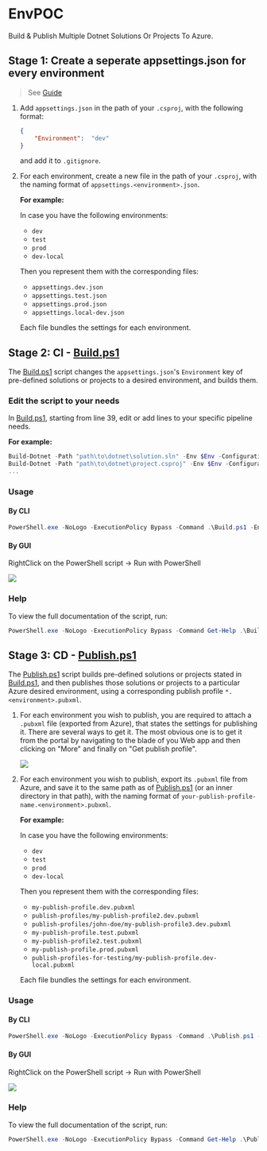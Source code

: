 # EnvPOC

Build & Publish Multiple Dotnet Solutions Or Projects To Azure.

## Stage 1: Create a seperate appsettings.json for every environment

> See [Guide](https://biswakalyan-das.medium.com/multiple-appsettings-json-in-net-core-without-using-an-environment-variable-d4161c4b56bc)

1. Add `appsettings.json` in the path of your `.csproj`, with the following format:

   ```json
   {
       "Environment":  "dev"
   }
   ```

   and add it to `.gitignore`.

1. For each environment, create a new file in the path of your `.csproj`, with the naming format of `appsettings.<environment>.json`.

   **For example:**

   In case you have the following environments:

   - `dev`
   - `test`
   - `prod`
   - `dev-local`

   Then you represent them with the corresponding files:

   - `appsettings.dev.json`
   - `appsettings.test.json`
   - `appsettings.prod.json`
   - `appsettings.local-dev.json`
   
   Each file bundles the settings for each environment.

## Stage 2: CI - [Build.ps1](/Build.ps1)

The [Build.ps1](/Build.ps1) script changes the `appsettings.json`'s `Environment` key of pre-defined solutions or projects to a desired environment, and builds them.

### Edit the script to your needs

In [Build.ps1](/Build.ps1), starting from line 39, edit or add lines to your specific pipeline needs.

**For example:**

```ps1
Build-Dotnet -Path "path\to\dotnet\solution.sln" -Env $Env -Configuration $Configuration
Build-Dotnet -Path "path\to\dotnet\project.csproj" -Env $Env -Configuration $Configuration
...
```

### Usage

#### By CLI

```ps1
PowerShell.exe -NoLogo -ExecutionPolicy Bypass -Command .\Build.ps1 -Env <String>
```

#### By GUI

RightClick on the PowerShell script -> Run with PowerShell

![](https://i.imgur.com/0sDaK0h.png)

### Help

To view the full documentation of the script, run:

```ps1
PowerShell.exe -NoLogo -ExecutionPolicy Bypass -Command Get-Help .\Build.ps1 -Full
```

## Stage 3: CD - [Publish.ps1](/Publish.ps1)

The [Publish.ps1](/Publish.ps1) script builds pre-defined solutions or projects stated in [Build.ps1](/Build.ps1), and then publishes those solutions or projects to a particular Azure desired environment, using a corresponding publish profile `*.<environment>.pubxml`.

1. For each environment you wish to publish, you are required to attach a `.pubxml` file (exported from Azure), that states the settings for publishing it.
   There are several ways to get it. The most obvious one is to get it from the portal by navigating to the blade of you Web app and then clicking on "More" and finally on "Get publish profile".

   ![](https://i.stack.imgur.com/mFpdx.png)

1. For each environment you wish to publish, export its `.pubxml` file from Azure, and save it to the same path as of [Publish.ps1](/Publish.ps1) (or an inner directory in that path), with the naming format of `your-publish-profile-name.<environment>.pubxml`.

   **For example:**

   In case you have the following environments:

   - `dev`
   - `test`
   - `prod`
   - `dev-local`

   Then you represent them with the corresponding files:

   - `my-publish-profile.dev.pubxml`
   - `publish-profiles/my-publish-profile2.dev.pubxml`
   - `publish-profiles/john-doe/my-publish-profile3.dev.pubxml`
   - `my-publish-profile.test.pubxml`
   - `my-publish-profile2.test.pubxml`
   - `my-publish-profile.prod.pubxml`
   - `publish-profiles-for-testing/my-publish-profile.dev-local.pubxml`
   
   Each file bundles the settings for each environment.

### Usage

#### By CLI

```ps1
PowerShell.exe -NoLogo -ExecutionPolicy Bypass -Command .\Publish.ps1 -Env <String>
```

#### By GUI

RightClick on the PowerShell script -> Run with PowerShell

![](https://i.imgur.com/J4U87sd.png)

### Help

To view the full documentation of the script, run:

```ps1
PowerShell.exe -NoLogo -ExecutionPolicy Bypass -Command Get-Help .\Publish.ps1 -Full
```
